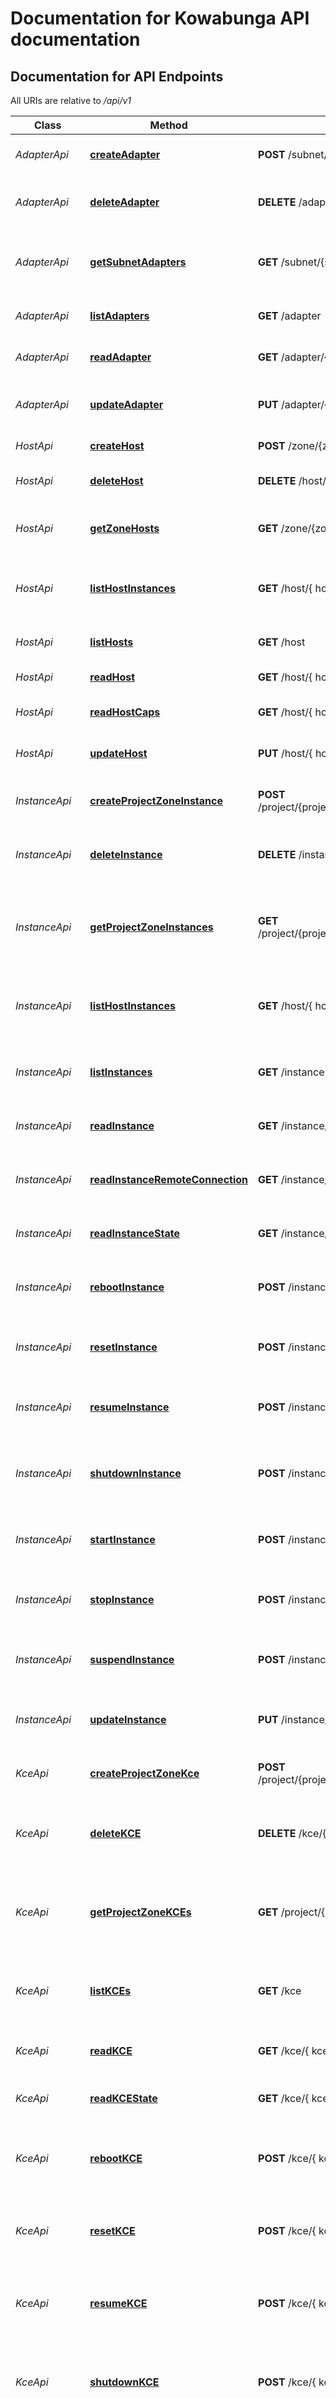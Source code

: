 # Documentation for Kowabunga API documentation

<a name="documentation-for-api-endpoints"></a>
## Documentation for API Endpoints

All URIs are relative to */api/v1*

| Class | Method | HTTP request | Description |
|------------ | ------------- | ------------- | -------------|
| *AdapterApi* | [**createAdapter**](Apis/AdapterApi.md#createadapter) | **POST** /subnet/{subnetId}/adapter | Creates a new network adapter. |
*AdapterApi* | [**deleteAdapter**](Apis/AdapterApi.md#deleteadapter) | **DELETE** /adapter/{ adapterId } | Deletes an existing network adapter. |
*AdapterApi* | [**getSubnetAdapters**](Apis/AdapterApi.md#getsubnetadapters) | **GET** /subnet/{subnetId}/adapters | Returns the IDs of the network adapters existing in the subnet. |
*AdapterApi* | [**listAdapters**](Apis/AdapterApi.md#listadapters) | **GET** /adapter | Returns the IDs of network adapter objects. |
*AdapterApi* | [**readAdapter**](Apis/AdapterApi.md#readadapter) | **GET** /adapter/{ adapterId } | Returns a network adapter. |
*AdapterApi* | [**updateAdapter**](Apis/AdapterApi.md#updateadapter) | **PUT** /adapter/{ adapterId } | Updates a network adapter configuration. |
| *HostApi* | [**createHost**](Apis/HostApi.md#createhost) | **POST** /zone/{zoneId}/host | Creates a new host. |
*HostApi* | [**deleteHost**](Apis/HostApi.md#deletehost) | **DELETE** /host/{ hostId } | Deletes an existing computing host. |
*HostApi* | [**getZoneHosts**](Apis/HostApi.md#getzonehosts) | **GET** /zone/{zoneId}/hosts | Returns the IDs of the hosts existing in the zone. |
*HostApi* | [**listHostInstances**](Apis/HostApi.md#listhostinstances) | **GET** /host/{ hostId }/instances | Returns the IDs of virtual machine instance objects. |
*HostApi* | [**listHosts**](Apis/HostApi.md#listhosts) | **GET** /host | Returns the IDs of computing host objects. |
*HostApi* | [**readHost**](Apis/HostApi.md#readhost) | **GET** /host/{ hostId } | Returns a computing host. |
*HostApi* | [**readHostCaps**](Apis/HostApi.md#readhostcaps) | **GET** /host/{ hostId }/caps | Returns a computing host capability. |
*HostApi* | [**updateHost**](Apis/HostApi.md#updatehost) | **PUT** /host/{ hostId } | Updates a computing host configuration. |
| *InstanceApi* | [**createProjectZoneInstance**](Apis/InstanceApi.md#createprojectzoneinstance) | **POST** /project/{projectId}/zone/{zoneId}/instance | Creates a new virtual machine instance in specified zone. |
*InstanceApi* | [**deleteInstance**](Apis/InstanceApi.md#deleteinstance) | **DELETE** /instance/{ instanceId } | Deletes an existing virtual machine instance. |
*InstanceApi* | [**getProjectZoneInstances**](Apis/InstanceApi.md#getprojectzoneinstances) | **GET** /project/{projectId}/zone/{zoneId}/instances | Returns the IDs of the virtual machine instances existing in the project in the specified zone. |
*InstanceApi* | [**listHostInstances**](Apis/InstanceApi.md#listhostinstances) | **GET** /host/{ hostId }/instances | Returns the IDs of virtual machine instance objects. |
*InstanceApi* | [**listInstances**](Apis/InstanceApi.md#listinstances) | **GET** /instance | Returns the IDs of virtual machine instance objects. |
*InstanceApi* | [**readInstance**](Apis/InstanceApi.md#readinstance) | **GET** /instance/{ instanceId } | Returns a virtual machine instance. |
*InstanceApi* | [**readInstanceRemoteConnection**](Apis/InstanceApi.md#readinstanceremoteconnection) | **GET** /instance/{ instanceId }/connect | Returns a virtual machine instance remote access characteristics. |
*InstanceApi* | [**readInstanceState**](Apis/InstanceApi.md#readinstancestate) | **GET** /instance/{ instanceId }/state | Returns a virtual machine instance state. |
*InstanceApi* | [**rebootInstance**](Apis/InstanceApi.md#rebootinstance) | **POST** /instance/{ instanceId }/reboot | Performs a virtual machine instance software reboot. |
*InstanceApi* | [**resetInstance**](Apis/InstanceApi.md#resetinstance) | **POST** /instance/{ instanceId }/reset | Performs a virtual machine instance hardware reset. |
*InstanceApi* | [**resumeInstance**](Apis/InstanceApi.md#resumeinstance) | **POST** /instance/{ instanceId }/resume | Performs a virtual machine instance software PM resume. |
*InstanceApi* | [**shutdownInstance**](Apis/InstanceApi.md#shutdowninstance) | **POST** /instance/{ instanceId }/shutdown | Performs a virtual machine instance software shutdown. |
*InstanceApi* | [**startInstance**](Apis/InstanceApi.md#startinstance) | **POST** /instance/{ instanceId }/start | Performs a virtual machine instance hardware boot-up. |
*InstanceApi* | [**stopInstance**](Apis/InstanceApi.md#stopinstance) | **POST** /instance/{ instanceId }/stop | Performs a virtual machine instance hardware stop. |
*InstanceApi* | [**suspendInstance**](Apis/InstanceApi.md#suspendinstance) | **POST** /instance/{ instanceId }/suspend | Performs a virtual machine instance software PM suspend. |
*InstanceApi* | [**updateInstance**](Apis/InstanceApi.md#updateinstance) | **PUT** /instance/{ instanceId } | Updates a virtual machine instance configuration. |
| *KceApi* | [**createProjectZoneKce**](Apis/KceApi.md#createprojectzonekce) | **POST** /project/{projectId}/zone/{zoneId}/kce | Creates a new KCE virtual machine in specified zone. |
*KceApi* | [**deleteKCE**](Apis/KceApi.md#deletekce) | **DELETE** /kce/{ kceId } | Deletes an existing KCE (Kowabunga Compute Engine). |
*KceApi* | [**getProjectZoneKCEs**](Apis/KceApi.md#getprojectzonekces) | **GET** /project/{projectId}/zone/{zoneId}/kces | Returns the IDs of the KCE virtual machines existing in the project in the specified zone. |
*KceApi* | [**listKCEs**](Apis/KceApi.md#listkces) | **GET** /kce | Returns the IDs of KCE (Kowabunga Compute Engine) objects. |
*KceApi* | [**readKCE**](Apis/KceApi.md#readkce) | **GET** /kce/{ kceId } | Returns a KCE (Kowabunga Compute Engine). |
*KceApi* | [**readKCEState**](Apis/KceApi.md#readkcestate) | **GET** /kce/{ kceId }/state | Returns a virtual machine instance state. |
*KceApi* | [**rebootKCE**](Apis/KceApi.md#rebootkce) | **POST** /kce/{ kceId }/reboot | Performs a KCE (Kowabunga Compute Engine) software reboot. |
*KceApi* | [**resetKCE**](Apis/KceApi.md#resetkce) | **POST** /kce/{ kceId }/reset | Performs a KCE (Kowabunga Compute Engine) hardware reset. |
*KceApi* | [**resumeKCE**](Apis/KceApi.md#resumekce) | **POST** /kce/{ kceId }/resume | Performs a KCE (Kowabunga Compute Engine) software PM resume. |
*KceApi* | [**shutdownKCE**](Apis/KceApi.md#shutdownkce) | **POST** /kce/{ kceId }/shutdown | Performs a KCE (Kowabunga Compute Engine) software shutdown. |
*KceApi* | [**startKCE**](Apis/KceApi.md#startkce) | **POST** /kce/{ kceId }/start | Performs a KCE (Kowabunga Compute Engine) hardware boot-up. |
*KceApi* | [**stopKCE**](Apis/KceApi.md#stopkce) | **POST** /kce/{ kceId }/stop | Performs a KCE (Kowabunga Compute Engine) hardware stop. |
*KceApi* | [**suspendKCE**](Apis/KceApi.md#suspendkce) | **POST** /kce/{ kceId }/suspend | Performs a KCE (Kowabunga Compute Engine) software PM suspend. |
*KceApi* | [**updateKCE**](Apis/KceApi.md#updatekce) | **PUT** /kce/{ kceId } | Updates a KCE (Kowabunga Compute Engine) configuration. |
| *KfsApi* | [**createProjectZoneKfs**](Apis/KfsApi.md#createprojectzonekfs) | **POST** /project/{projectId}/zone/{zoneId}/kfs | Creates a new KFS storage volume in specified zone. |
*KfsApi* | [**deleteKFS**](Apis/KfsApi.md#deletekfs) | **DELETE** /kfs/{ kfsId } | Deletes an existing KFS (Kowabunga File System). |
*KfsApi* | [**getNfsKfs**](Apis/KfsApi.md#getnfskfs) | **GET** /nfs/{nfsId}/kfs | Returns the IDs of the KFS volumes existing in the NFS storage. |
*KfsApi* | [**getProjectZoneKfs**](Apis/KfsApi.md#getprojectzonekfs) | **GET** /project/{projectId}/zone/{zoneId}/kfs | Returns the IDs of the KFS storage volumes existing in the project in the specified zone. |
*KfsApi* | [**listKFSs**](Apis/KfsApi.md#listkfss) | **GET** /kfs | Returns the IDs of KFS (Kowabunga File System) objects. |
*KfsApi* | [**readKFS**](Apis/KfsApi.md#readkfs) | **GET** /kfs/{ kfsId } | Returns a KFS (Kowabunga File System). |
*KfsApi* | [**updateKFS**](Apis/KfsApi.md#updatekfs) | **PUT** /kfs/{ kfsId } | Updates a KFS (Kowabunga File System) configuration. |
| *KgwApi* | [**createProjectZoneKgw**](Apis/KgwApi.md#createprojectzonekgw) | **POST** /project/{projectId}/zone/{zoneId}/kgw | Creates a new KGW in the specified zone. |
*KgwApi* | [**deleteKGW**](Apis/KgwApi.md#deletekgw) | **DELETE** /kgw/kgwId } | Deletes an existing KGW (Kowabunga Network Gateway). |
*KgwApi* | [**getProjectZoneKGWs**](Apis/KgwApi.md#getprojectzonekgws) | **GET** /project/{projectId}/zone/{zoneId}/kgws | Returns the IDs of the KGW existing in the project in the specified zone. |
*KgwApi* | [**listKGWs**](Apis/KgwApi.md#listkgws) | **GET** /kgw | Returns the IDs of KGW (Kowabunga Network Gateway) objects. |
*KgwApi* | [**readKGW**](Apis/KgwApi.md#readkgw) | **GET** /kgw/kgwId } | Returns a KGW (Kowabunga Network Gateway). |
*KgwApi* | [**updateKGW**](Apis/KgwApi.md#updatekgw) | **PUT** /kgw/kgwId } | Updates a KGW (Kowabunga Network Gateway) configuration. |
| *NetgwApi* | [**createNetGW**](Apis/NetgwApi.md#createnetgw) | **POST** /zone/{zoneId}/netgw | Creates a new network gateway. |
*NetgwApi* | [**deleteNetGW**](Apis/NetgwApi.md#deletenetgw) | **DELETE** /netgw/{ netgwId } | Deletes an existing Iris network gateway. |
*NetgwApi* | [**getZoneNetGWs**](Apis/NetgwApi.md#getzonenetgws) | **GET** /zone/{zoneId}/netgws | Returns the IDs of the hosts existing in the zone. |
*NetgwApi* | [**listNetGWs**](Apis/NetgwApi.md#listnetgws) | **GET** /netgw | Returns the IDs of Iris network gateway objects. |
*NetgwApi* | [**readNetGW**](Apis/NetgwApi.md#readnetgw) | **GET** /netgw/{ netgwId } | Returns a Iris network gateway. |
*NetgwApi* | [**updateNetGW**](Apis/NetgwApi.md#updatenetgw) | **PUT** /netgw/{ netgwId } | Updates a Iris network gateway configuration. |
| *NfsApi* | [**createNfsStorage**](Apis/NfsApi.md#createnfsstorage) | **POST** /zone/{zoneId}/nfs | Creates a new NFS storage. |
*NfsApi* | [**deleteNfsStorage**](Apis/NfsApi.md#deletenfsstorage) | **DELETE** /nfs/{nfsId} | Deletes an existing NFS storage. |
*NfsApi* | [**getAllNfsStorages**](Apis/NfsApi.md#getallnfsstorages) | **GET** /nfs | Returns the IDs of registered NFS storages. |
*NfsApi* | [**getNfsKfs**](Apis/NfsApi.md#getnfskfs) | **GET** /nfs/{nfsId}/kfs | Returns the IDs of the KFS volumes existing in the NFS storage. |
*NfsApi* | [**getNfsStorage**](Apis/NfsApi.md#getnfsstorage) | **GET** /nfs/{nfsId} | Returns a description of the NFS storage. |
*NfsApi* | [**getZoneNfsStorages**](Apis/NfsApi.md#getzonenfsstorages) | **GET** /zone/{zoneId}/nfs | Returns the IDs of the NFS storages existing in the zone. |
*NfsApi* | [**updateNfsStorage**](Apis/NfsApi.md#updatenfsstorage) | **PUT** /nfs/{nfsId} | Updates an NFS storage configuration. |
*NfsApi* | [**updateZoneDefaultNfsStorage**](Apis/NfsApi.md#updatezonedefaultnfsstorage) | **PUT** /zone/{zoneId}/nfs/{nfsId}/default | Set a zone's default NFS storage. |
| *PoolApi* | [**createPool**](Apis/PoolApi.md#createpool) | **POST** /zone/{zoneId}/pool | Creates a new storage pool. |
*PoolApi* | [**createTemplate**](Apis/PoolApi.md#createtemplate) | **POST** /pool/{poolId}/template | Creates a new volume template. |
*PoolApi* | [**deletePool**](Apis/PoolApi.md#deletepool) | **DELETE** /pool/{poolId} | Deletes an existing pool. |
*PoolApi* | [**getAllPools**](Apis/PoolApi.md#getallpools) | **GET** /pool | Returns the IDs of registered pools. |
*PoolApi* | [**getPool**](Apis/PoolApi.md#getpool) | **GET** /pool/{poolId} | Returns a description of the pool |
*PoolApi* | [**getPoolTemplates**](Apis/PoolApi.md#getpooltemplates) | **GET** /pool/{poolId}/templates | Returns the IDs of the volume templates existing in the storage pool. |
*PoolApi* | [**getPoolVolumes**](Apis/PoolApi.md#getpoolvolumes) | **GET** /pool/{poolId}/volumes | Returns the IDs of the storage volumes existing in the pool. |
*PoolApi* | [**getZonePools**](Apis/PoolApi.md#getzonepools) | **GET** /zone/{zoneId}/pools | Returns the IDs of the pools existing in the zone. |
*PoolApi* | [**updatePool**](Apis/PoolApi.md#updatepool) | **PUT** /pool/{poolId} | Updates a pool configuration. |
*PoolApi* | [**updatePoolDefaultTemplate**](Apis/PoolApi.md#updatepooldefaulttemplate) | **PUT** /pool/{poolId}/template/{templateId}/default | Set a storage pool default volume template. |
*PoolApi* | [**updateZoneDefaultPool**](Apis/PoolApi.md#updatezonedefaultpool) | **PUT** /zone/{zoneId}/pool/{poolId}/default | Set a zone's default storage pool. |
| *ProjectApi* | [**createProject**](Apis/ProjectApi.md#createproject) | **POST** /project | Creates a new project. |
*ProjectApi* | [**createProjectDnsRecord**](Apis/ProjectApi.md#createprojectdnsrecord) | **POST** /project/{projectId}/record | Creates a new DNS record in specified project. |
*ProjectApi* | [**createProjectZoneInstance**](Apis/ProjectApi.md#createprojectzoneinstance) | **POST** /project/{projectId}/zone/{zoneId}/instance | Creates a new virtual machine instance in specified zone. |
*ProjectApi* | [**createProjectZoneKce**](Apis/ProjectApi.md#createprojectzonekce) | **POST** /project/{projectId}/zone/{zoneId}/kce | Creates a new KCE virtual machine in specified zone. |
*ProjectApi* | [**createProjectZoneKfs**](Apis/ProjectApi.md#createprojectzonekfs) | **POST** /project/{projectId}/zone/{zoneId}/kfs | Creates a new KFS storage volume in specified zone. |
*ProjectApi* | [**createProjectZoneKgw**](Apis/ProjectApi.md#createprojectzonekgw) | **POST** /project/{projectId}/zone/{zoneId}/kgw | Creates a new KGW in the specified zone. |
*ProjectApi* | [**createProjectZoneVolume**](Apis/ProjectApi.md#createprojectzonevolume) | **POST** /project/{projectId}/zone/{zoneId}/volume | Creates a new storage volume in specified zone. |
*ProjectApi* | [**deleteProject**](Apis/ProjectApi.md#deleteproject) | **DELETE** /project/{projectId} | Deletes an existing project. |
*ProjectApi* | [**getAllProjects**](Apis/ProjectApi.md#getallprojects) | **GET** /project | Returns the IDs of registered projects. |
*ProjectApi* | [**getProject**](Apis/ProjectApi.md#getproject) | **GET** /project/{projectId} | Returns a description of the project |
*ProjectApi* | [**getProjectCost**](Apis/ProjectApi.md#getprojectcost) | **GET** /project/{projectId}/cost | Returns the current cost for the project. |
*ProjectApi* | [**getProjectDnsRecords**](Apis/ProjectApi.md#getprojectdnsrecords) | **GET** /project/{projectId}/records | Returns the IDs of the DNS records existing in the project. |
*ProjectApi* | [**getProjectUsage**](Apis/ProjectApi.md#getprojectusage) | **GET** /project/{projectId}/usage | Returns the current resources usage for the project. |
*ProjectApi* | [**getProjectZoneInstances**](Apis/ProjectApi.md#getprojectzoneinstances) | **GET** /project/{projectId}/zone/{zoneId}/instances | Returns the IDs of the virtual machine instances existing in the project in the specified zone. |
*ProjectApi* | [**getProjectZoneKCEs**](Apis/ProjectApi.md#getprojectzonekces) | **GET** /project/{projectId}/zone/{zoneId}/kces | Returns the IDs of the KCE virtual machines existing in the project in the specified zone. |
*ProjectApi* | [**getProjectZoneKGWs**](Apis/ProjectApi.md#getprojectzonekgws) | **GET** /project/{projectId}/zone/{zoneId}/kgws | Returns the IDs of the KGW existing in the project in the specified zone. |
*ProjectApi* | [**getProjectZoneKfs**](Apis/ProjectApi.md#getprojectzonekfs) | **GET** /project/{projectId}/zone/{zoneId}/kfs | Returns the IDs of the KFS storage volumes existing in the project in the specified zone. |
*ProjectApi* | [**getProjectZoneVolumes**](Apis/ProjectApi.md#getprojectzonevolumes) | **GET** /project/{projectId}/zone/{zoneId}/volumes | Returns the IDs of the storage volumes existing in the project in the specified zone. |
*ProjectApi* | [**updateProject**](Apis/ProjectApi.md#updateproject) | **PUT** /project/{projectId} | Updates a project configuration. |
| *RecordApi* | [**createProjectDnsRecord**](Apis/RecordApi.md#createprojectdnsrecord) | **POST** /project/{projectId}/record | Creates a new DNS record in specified project. |
*RecordApi* | [**deleteDnsRecord**](Apis/RecordApi.md#deletednsrecord) | **DELETE** /record/{ recordId } | Deletes an existing DNS record. |
*RecordApi* | [**getProjectDnsRecords**](Apis/RecordApi.md#getprojectdnsrecords) | **GET** /project/{projectId}/records | Returns the IDs of the DNS records existing in the project. |
*RecordApi* | [**readDnsRecord**](Apis/RecordApi.md#readdnsrecord) | **GET** /record/{ recordId } | Returns a DNS record. |
*RecordApi* | [**updateDnsRecord**](Apis/RecordApi.md#updatednsrecord) | **PUT** /record/{ recordId } | Updates a DNS record configuration. |
| *RegionApi* | [**createRegion**](Apis/RegionApi.md#createregion) | **POST** /region | Creates a new region. |
*RegionApi* | [**createZone**](Apis/RegionApi.md#createzone) | **POST** /region/{regionId}/zone | Creates a new zone. |
*RegionApi* | [**deleteRegion**](Apis/RegionApi.md#deleteregion) | **DELETE** /region/{regionId} | Deletes an existing region. |
*RegionApi* | [**getAllRegions**](Apis/RegionApi.md#getallregions) | **GET** /region | Returns the IDs of registered regions. |
*RegionApi* | [**getRegion**](Apis/RegionApi.md#getregion) | **GET** /region/{regionId} | Returns a description of the region |
*RegionApi* | [**getRegionZones**](Apis/RegionApi.md#getregionzones) | **GET** /region/{regionId}/zones | Returns the IDs of the availability zones existing in the region. |
*RegionApi* | [**updateRegion**](Apis/RegionApi.md#updateregion) | **PUT** /region/{regionId} | Updates a region configuration. |
| *SubnetApi* | [**createAdapter**](Apis/SubnetApi.md#createadapter) | **POST** /subnet/{subnetId}/adapter | Creates a new network adapter. |
*SubnetApi* | [**createSubnet**](Apis/SubnetApi.md#createsubnet) | **POST** /vnet/{vnetId}/subnet | Creates a new subnet. |
*SubnetApi* | [**deleteSubnet**](Apis/SubnetApi.md#deletesubnet) | **DELETE** /subnet/{subnetId} | Deletes an existing subnet. |
*SubnetApi* | [**getAllSubnets**](Apis/SubnetApi.md#getallsubnets) | **GET** /subnet | Returns the IDs of subnets. |
*SubnetApi* | [**getSubnet**](Apis/SubnetApi.md#getsubnet) | **GET** /subnet/{subnetId} | Returns a description of the subnet. |
*SubnetApi* | [**getSubnetAdapters**](Apis/SubnetApi.md#getsubnetadapters) | **GET** /subnet/{subnetId}/adapters | Returns the IDs of the network adapters existing in the subnet. |
*SubnetApi* | [**getVNetSubnets**](Apis/SubnetApi.md#getvnetsubnets) | **GET** /vnet/{vnetId}/subnets | Returns the IDs of the subnets existing in the virtual network. |
*SubnetApi* | [**updateSubnet**](Apis/SubnetApi.md#updatesubnet) | **PUT** /subnet/{subnetId} | Updates a subnet configuration. |
*SubnetApi* | [**updateVNetDefaultSubnet**](Apis/SubnetApi.md#updatevnetdefaultsubnet) | **PUT** /vnet/{vnetId}/subnet/{subnetId}/default | Set a virtual network default subnet. |
| *TemplateApi* | [**createTemplate**](Apis/TemplateApi.md#createtemplate) | **POST** /pool/{poolId}/template | Creates a new volume template. |
*TemplateApi* | [**deleteTemplate**](Apis/TemplateApi.md#deletetemplate) | **DELETE** /template/{templateId} | Deletes an existing volume template. |
*TemplateApi* | [**getAllTemplates**](Apis/TemplateApi.md#getalltemplates) | **GET** /template | Returns the IDs of volume templates. |
*TemplateApi* | [**getTemplate**](Apis/TemplateApi.md#gettemplate) | **GET** /template/{templateId} | Returns a description of the volume template. |
*TemplateApi* | [**updatePoolDefaultTemplate**](Apis/TemplateApi.md#updatepooldefaulttemplate) | **PUT** /pool/{poolId}/template/{templateId}/default | Set a storage pool default volume template. |
*TemplateApi* | [**updateTemplate**](Apis/TemplateApi.md#updatetemplate) | **PUT** /template/{templateId} | Updates a volume template configuration. |
| *TemplatesApi* | [**getPoolTemplates**](Apis/TemplatesApi.md#getpooltemplates) | **GET** /pool/{poolId}/templates | Returns the IDs of the volume templates existing in the storage pool. |
| *VnetApi* | [**createSubnet**](Apis/VnetApi.md#createsubnet) | **POST** /vnet/{vnetId}/subnet | Creates a new subnet. |
*VnetApi* | [**createVNet**](Apis/VnetApi.md#createvnet) | **POST** /zone/{zoneId}/vnet | Creates a new virtual network. |
*VnetApi* | [**deleteVNet**](Apis/VnetApi.md#deletevnet) | **DELETE** /vnet/{vnetId} | Deletes an existing virtual network. |
*VnetApi* | [**getAllVNets**](Apis/VnetApi.md#getallvnets) | **GET** /vnet | Returns the IDs of virtual networks. |
*VnetApi* | [**getVNet**](Apis/VnetApi.md#getvnet) | **GET** /vnet/{vnetId} | Returns a description of the virtual network |
*VnetApi* | [**getVNetSubnets**](Apis/VnetApi.md#getvnetsubnets) | **GET** /vnet/{vnetId}/subnets | Returns the IDs of the subnets existing in the virtual network. |
*VnetApi* | [**getZoneVNets**](Apis/VnetApi.md#getzonevnets) | **GET** /zone/{zoneId}/vnets | Returns the IDs of the virtual networks existing in the zone. |
*VnetApi* | [**updateVNet**](Apis/VnetApi.md#updatevnet) | **PUT** /vnet/{vnetId} | Updates a virtual network configuration. |
*VnetApi* | [**updateVNetDefaultSubnet**](Apis/VnetApi.md#updatevnetdefaultsubnet) | **PUT** /vnet/{vnetId}/subnet/{subnetId}/default | Set a virtual network default subnet. |
| *VolumeApi* | [**createProjectZoneVolume**](Apis/VolumeApi.md#createprojectzonevolume) | **POST** /project/{projectId}/zone/{zoneId}/volume | Creates a new storage volume in specified zone. |
*VolumeApi* | [**deleteVolume**](Apis/VolumeApi.md#deletevolume) | **DELETE** /volume/{volumeId} | Deletes an existing storage volume. |
*VolumeApi* | [**getAllVolumes**](Apis/VolumeApi.md#getallvolumes) | **GET** /volume | Returns the IDs of storage volumes. |
*VolumeApi* | [**getPoolVolumes**](Apis/VolumeApi.md#getpoolvolumes) | **GET** /pool/{poolId}/volumes | Returns the IDs of the storage volumes existing in the pool. |
*VolumeApi* | [**getProjectZoneVolumes**](Apis/VolumeApi.md#getprojectzonevolumes) | **GET** /project/{projectId}/zone/{zoneId}/volumes | Returns the IDs of the storage volumes existing in the project in the specified zone. |
*VolumeApi* | [**getVolume**](Apis/VolumeApi.md#getvolume) | **GET** /volume/{volumeId} | Returns a description of the storage volume. |
*VolumeApi* | [**updateVolume**](Apis/VolumeApi.md#updatevolume) | **PUT** /volume/{volumeId} | Updates/resizes a storage volume configuration. |
| *ZoneApi* | [**createHost**](Apis/ZoneApi.md#createhost) | **POST** /zone/{zoneId}/host | Creates a new host. |
*ZoneApi* | [**createNetGW**](Apis/ZoneApi.md#createnetgw) | **POST** /zone/{zoneId}/netgw | Creates a new network gateway. |
*ZoneApi* | [**createNfsStorage**](Apis/ZoneApi.md#createnfsstorage) | **POST** /zone/{zoneId}/nfs | Creates a new NFS storage. |
*ZoneApi* | [**createPool**](Apis/ZoneApi.md#createpool) | **POST** /zone/{zoneId}/pool | Creates a new storage pool. |
*ZoneApi* | [**createProjectZoneInstance**](Apis/ZoneApi.md#createprojectzoneinstance) | **POST** /project/{projectId}/zone/{zoneId}/instance | Creates a new virtual machine instance in specified zone. |
*ZoneApi* | [**createProjectZoneKce**](Apis/ZoneApi.md#createprojectzonekce) | **POST** /project/{projectId}/zone/{zoneId}/kce | Creates a new KCE virtual machine in specified zone. |
*ZoneApi* | [**createProjectZoneKfs**](Apis/ZoneApi.md#createprojectzonekfs) | **POST** /project/{projectId}/zone/{zoneId}/kfs | Creates a new KFS storage volume in specified zone. |
*ZoneApi* | [**createProjectZoneKgw**](Apis/ZoneApi.md#createprojectzonekgw) | **POST** /project/{projectId}/zone/{zoneId}/kgw | Creates a new KGW in the specified zone. |
*ZoneApi* | [**createProjectZoneVolume**](Apis/ZoneApi.md#createprojectzonevolume) | **POST** /project/{projectId}/zone/{zoneId}/volume | Creates a new storage volume in specified zone. |
*ZoneApi* | [**createVNet**](Apis/ZoneApi.md#createvnet) | **POST** /zone/{zoneId}/vnet | Creates a new virtual network. |
*ZoneApi* | [**createZone**](Apis/ZoneApi.md#createzone) | **POST** /region/{regionId}/zone | Creates a new zone. |
*ZoneApi* | [**deleteZone**](Apis/ZoneApi.md#deletezone) | **DELETE** /zone/{zoneId} | Deletes an existing zone. |
*ZoneApi* | [**getAllZones**](Apis/ZoneApi.md#getallzones) | **GET** /zone | Returns the IDs of registered zones. |
*ZoneApi* | [**getProjectZoneInstances**](Apis/ZoneApi.md#getprojectzoneinstances) | **GET** /project/{projectId}/zone/{zoneId}/instances | Returns the IDs of the virtual machine instances existing in the project in the specified zone. |
*ZoneApi* | [**getProjectZoneKCEs**](Apis/ZoneApi.md#getprojectzonekces) | **GET** /project/{projectId}/zone/{zoneId}/kces | Returns the IDs of the KCE virtual machines existing in the project in the specified zone. |
*ZoneApi* | [**getProjectZoneKGWs**](Apis/ZoneApi.md#getprojectzonekgws) | **GET** /project/{projectId}/zone/{zoneId}/kgws | Returns the IDs of the KGW existing in the project in the specified zone. |
*ZoneApi* | [**getProjectZoneKfs**](Apis/ZoneApi.md#getprojectzonekfs) | **GET** /project/{projectId}/zone/{zoneId}/kfs | Returns the IDs of the KFS storage volumes existing in the project in the specified zone. |
*ZoneApi* | [**getProjectZoneVolumes**](Apis/ZoneApi.md#getprojectzonevolumes) | **GET** /project/{projectId}/zone/{zoneId}/volumes | Returns the IDs of the storage volumes existing in the project in the specified zone. |
*ZoneApi* | [**getRegionZones**](Apis/ZoneApi.md#getregionzones) | **GET** /region/{regionId}/zones | Returns the IDs of the availability zones existing in the region. |
*ZoneApi* | [**getZone**](Apis/ZoneApi.md#getzone) | **GET** /zone/{zoneId} | Returns a description of the zone |
*ZoneApi* | [**getZoneHosts**](Apis/ZoneApi.md#getzonehosts) | **GET** /zone/{zoneId}/hosts | Returns the IDs of the hosts existing in the zone. |
*ZoneApi* | [**getZoneNetGWs**](Apis/ZoneApi.md#getzonenetgws) | **GET** /zone/{zoneId}/netgws | Returns the IDs of the hosts existing in the zone. |
*ZoneApi* | [**getZoneNfsStorages**](Apis/ZoneApi.md#getzonenfsstorages) | **GET** /zone/{zoneId}/nfs | Returns the IDs of the NFS storages existing in the zone. |
*ZoneApi* | [**getZonePools**](Apis/ZoneApi.md#getzonepools) | **GET** /zone/{zoneId}/pools | Returns the IDs of the pools existing in the zone. |
*ZoneApi* | [**getZoneVNets**](Apis/ZoneApi.md#getzonevnets) | **GET** /zone/{zoneId}/vnets | Returns the IDs of the virtual networks existing in the zone. |
*ZoneApi* | [**updateZone**](Apis/ZoneApi.md#updatezone) | **PUT** /zone/{zoneId} | Updates a zone configuration. |
*ZoneApi* | [**updateZoneDefaultNfsStorage**](Apis/ZoneApi.md#updatezonedefaultnfsstorage) | **PUT** /zone/{zoneId}/nfs/{nfsId}/default | Set a zone's default NFS storage. |
*ZoneApi* | [**updateZoneDefaultPool**](Apis/ZoneApi.md#updatezonedefaultpool) | **PUT** /zone/{zoneId}/pool/{poolId}/default | Set a zone's default storage pool. |


<a name="documentation-for-models"></a>
## Documentation for Models

 - [Adapter](./Models/Adapter.md)
 - [ApiErrorBadRequest](./Models/ApiErrorBadRequest.md)
 - [ApiErrorConflict](./Models/ApiErrorConflict.md)
 - [ApiErrorForbidden](./Models/ApiErrorForbidden.md)
 - [ApiErrorInsufficientStorage](./Models/ApiErrorInsufficientStorage.md)
 - [ApiErrorNotFound](./Models/ApiErrorNotFound.md)
 - [ApiErrorUnauthorized](./Models/ApiErrorUnauthorized.md)
 - [ApiErrorUnprocessableEntity](./Models/ApiErrorUnprocessableEntity.md)
 - [Cost](./Models/Cost.md)
 - [DnsRecord](./Models/DnsRecord.md)
 - [Host](./Models/Host.md)
 - [HostCPU](./Models/HostCPU.md)
 - [HostCaps](./Models/HostCaps.md)
 - [HostTLS](./Models/HostTLS.md)
 - [Instance](./Models/Instance.md)
 - [InstanceRemoteAccess](./Models/InstanceRemoteAccess.md)
 - [InstanceState](./Models/InstanceState.md)
 - [IpRange](./Models/IpRange.md)
 - [KCE](./Models/KCE.md)
 - [KFS](./Models/KFS.md)
 - [KGW](./Models/KGW.md)
 - [KGWNat](./Models/KGWNat.md)
 - [Metadata](./Models/Metadata.md)
 - [NetGW](./Models/NetGW.md)
 - [Project](./Models/Project.md)
 - [ProjectResources](./Models/ProjectResources.md)
 - [Region](./Models/Region.md)
 - [StorageNFS](./Models/StorageNFS.md)
 - [StoragePool](./Models/StoragePool.md)
 - [Subnet](./Models/Subnet.md)
 - [Template](./Models/Template.md)
 - [VNet](./Models/VNet.md)
 - [Volume](./Models/Volume.md)
 - [Zone](./Models/Zone.md)
 - [ZoneSubnet](./Models/ZoneSubnet.md)


<a name="documentation-for-authorization"></a>
## Documentation for Authorization

<a name="ApiKeyAuth"></a>
### ApiKeyAuth

- **Type**: API key
- **API key parameter name**: X-API-Key
- **Location**: HTTP header

<a name="BearerAuth"></a>
### BearerAuth

- **Type**: HTTP Bearer Token authentication

<a name="TokenAuth"></a>
### TokenAuth

- **Type**: API key
- **API key parameter name**: x-token
- **Location**: HTTP header

